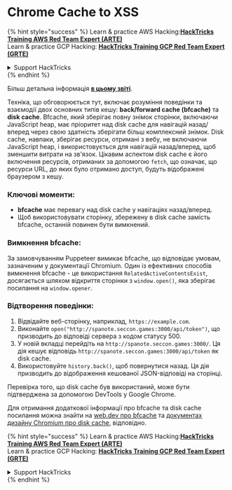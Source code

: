 # Chrome Cache to XSS

{% hint style="success" %}
Learn & practice AWS Hacking:<img src="/.gitbook/assets/arte.png" alt="" data-size="line">[**HackTricks Training AWS Red Team Expert (ARTE)**](https://training.hacktricks.xyz/courses/arte)<img src="/.gitbook/assets/arte.png" alt="" data-size="line">\
Learn & practice GCP Hacking: <img src="/.gitbook/assets/grte.png" alt="" data-size="line">[**HackTricks Training GCP Red Team Expert (GRTE)**<img src="/.gitbook/assets/grte.png" alt="" data-size="line">](https://training.hacktricks.xyz/courses/grte)

<details>

<summary>Support HackTricks</summary>

* Check the [**subscription plans**](https://github.com/sponsors/carlospolop)!
* **Join the** 💬 [**Discord group**](https://discord.gg/hRep4RUj7f) or the [**telegram group**](https://t.me/peass) or **follow** us on **Twitter** 🐦 [**@hacktricks\_live**](https://twitter.com/hacktricks\_live)**.**
* **Share hacking tricks by submitting PRs to the** [**HackTricks**](https://github.com/carlospolop/hacktricks) and [**HackTricks Cloud**](https://github.com/carlospolop/hacktricks-cloud) github repos.

</details>
{% endhint %}

Більш детальна інформація [**в цьому звіті**](https://blog.arkark.dev/2022/11/18/seccon-en/#web-spanote).

Техніка, що обговорюється тут, включає розуміння поведінки та взаємодії двох основних типів кешу: **back/forward cache (bfcache)** та **disk cache**. Bfcache, який зберігає повну знімок сторінки, включаючи JavaScript heap, має пріоритет над disk cache для навігацій назад/вперед через свою здатність зберігати більш комплексний знімок. Disk cache, навпаки, зберігає ресурси, отримані з вебу, не включаючи JavaScript heap, і використовується для навігацій назад/вперед, щоб зменшити витрати на зв'язок. Цікавим аспектом disk cache є його включення ресурсів, отриманих за допомогою `fetch`, що означає, що ресурси URL, до яких було отримано доступ, будуть відображені браузером з кешу.

### Ключові моменти:

- **bfcache** має перевагу над disk cache у навігаціях назад/вперед.
- Щоб використовувати сторінку, збережену в disk cache замість bfcache, останній повинен бути вимкнений.

### Вимкнення bfcache:

За замовчуванням Puppeteer вимикає bfcache, що відповідає умовам, зазначеним у документації Chromium. Один із ефективних способів вимкнення bfcache - це використання `RelatedActiveContentsExist`, досягається шляхом відкриття сторінки з `window.open()`, яка зберігає посилання на `window.opener`.

### Відтворення поведінки:

1. Відвідайте веб-сторінку, наприклад, `https://example.com`.
2. Виконайте `open("http://spanote.seccon.games:3000/api/token")`, що призводить до відповіді сервера з кодом статусу 500.
3. У новій вкладці перейдіть на `http://spanote.seccon.games:3000/`. Ця дія кешує відповідь `http://spanote.seccon.games:3000/api/token` як disk cache.
4. Використовуйте `history.back()`, щоб повернутися назад. Ця дія призводить до відображення кешованої JSON-відповіді на сторінці.

Перевірка того, що disk cache був використаний, може бути підтверджена за допомогою DevTools у Google Chrome.

Для отримання додаткової інформації про bfcache та disk cache посилання можна знайти на [web.dev про bfcache](https://web.dev/i18n/en/bfcache/) та [документах дизайну Chromium про disk cache](https://www.chromium.org/developers/design-documents/network-stack/disk-cache/), відповідно.


{% hint style="success" %}
Learn & practice AWS Hacking:<img src="/.gitbook/assets/arte.png" alt="" data-size="line">[**HackTricks Training AWS Red Team Expert (ARTE)**](https://training.hacktricks.xyz/courses/arte)<img src="/.gitbook/assets/arte.png" alt="" data-size="line">\
Learn & practice GCP Hacking: <img src="/.gitbook/assets/grte.png" alt="" data-size="line">[**HackTricks Training GCP Red Team Expert (GRTE)**<img src="/.gitbook/assets/grte.png" alt="" data-size="line">](https://training.hacktricks.xyz/courses/grte)

<details>

<summary>Support HackTricks</summary>

* Check the [**subscription plans**](https://github.com/sponsors/carlospolop)!
* **Join the** 💬 [**Discord group**](https://discord.gg/hRep4RUj7f) or the [**telegram group**](https://t.me/peass) or **follow** us on **Twitter** 🐦 [**@hacktricks\_live**](https://twitter.com/hacktricks\_live)**.**
* **Share hacking tricks by submitting PRs to the** [**HackTricks**](https://github.com/carlospolop/hacktricks) and [**HackTricks Cloud**](https://github.com/carlospolop/hacktricks-cloud) github repos.

</details>
{% endhint %}
